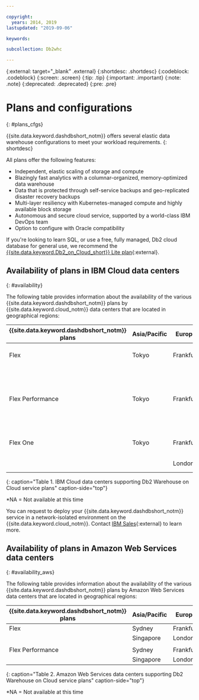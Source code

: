 ```yaml
---

copyright:
  years: 2014, 2019
lastupdated: "2019-09-06"

keywords:

subcollection: Db2whc

---
```


<!-- Attribute definitions --> 
{:external: target="_blank" .external}
{:shortdesc: .shortdesc}
{:codeblock: .codeblock}
{:screen: .screen}
{:tip: .tip}
{:important: .important}
{:note: .note}
{:deprecated: .deprecated}
{:pre: .pre}

# Plans and configurations
{: #plans_cfgs}


{{site.data.keyword.dashdbshort_notm}} offers several elastic data warehouse configurations to meet your workload requirements. 
{: shortdesc}

All plans offer the following features:

* Independent, elastic scaling of storage and compute
* Blazingly fast analytics with a columnar-organized, memory-optimized data warehouse
* Data that is protected through self-service backups and geo-replicated disaster recovery backups
* Multi-layer resiliency with Kubernetes-managed compute and highly available block storage
* Autonomous and secure cloud service, supported by a world-class IBM DevOps team
* Option to configure with Oracle compatibility

If you're looking to learn SQL, or use a free, fully managed, Db2 cloud database for general use, we recommend the [{{site.data.keyword.Db2_on_Cloud_short}} Lite plan](https://cloud.ibm.com/catalog/services/db2){:external}.

<!-- View all of the available {{site.data.keyword.dashdbshort_notm}} plans in the [{{site.data.keyword.Bluemix}} catalog](https://cloud.ibm.com/catalog/services/db2-warehouse){:external}. -->

<!-- Watch this video to see an introduction to the {{site.data.keyword.dashdbshort_notm}} Flex Performance plan.

<iframe class="embed-responsive-item" id="youtubeplayer" title="Creating a connection from Cognos Analytics" type="text/html" width="640" height="390" src="//www.youtube.com/embed/59PKSnzNQAg?rel=0" frameborder="0" webkitallowfullscreen mozallowfullscreen allowfullscreen> </iframe> -->

## Availability of plans in IBM Cloud data centers
{: #availability}

The following table provides information about the availability of the various {{site.data.keyword.dashdbshort_notm}} plans by {{site.data.keyword.cloud_notm}} data centers that are located in geographical regions:

| {{site.data.keyword.dashdbshort_notm}} plans | Asia/Pacific | Europe    | North/Central America     | South America |
|------------------------------|--------------|-----------|---------------------------|---------------|
| Flex                         | Tokyo        | Frankfurt | Washington D.C. (us-east) | *NA           |
|                              |              |           | Dallas (us-south)         |               |  
|      |||||
| Flex Performance             | Tokyo        | Frankfurt | Washington D.C. (us-east) | *NA           |
|                              |              |           | Dallas (us-south)         |               |  
|      |||||
| Flex One                     | Tokyo        | Frankfurt | Washington D.C. (us-east) | *NA           |
|                              |              | London    | Dallas (us-south)         |               | 
{: caption="Table 1. IBM Cloud data centers supporting Db2 Warehouse on Cloud service plans" caption-side="top"}

*NA = Not available at this time

You can request to deploy your {{site.data.keyword.dashdbshort_notm}} service in a network-isolated environment on the {{site.data.keyword.cloud_notm}}. Contact [IBM Sales](https://www.ibm.com/contact/us/en/){:external} to learn more.

## Availability of plans in Amazon Web Services data centers
{: #availability_aws}

The following table provides information about the availability of the various {{site.data.keyword.dashdbshort_notm}} plans by Amazon Web Services data centers that are located in geographical regions:

| {{site.data.keyword.dashdbshort_notm}} plans | Asia/Pacific | Europe    | North/Central America     | South America |
|------------------------------|--------------|-----------|---------------------------|---------------|
| Flex                         | Sydney       | Frankfurt | N. Virginia | *NA           |
|                              | Singapore    | London    |             |               |  
|      |||||
| Flex Performance             | Sydney       | Frankfurt | N. Virginia | *NA           |
|                              | Singapore    | London    |             |               | 
{: caption="Table 2. Amazon Web Services data centers supporting Db2 Warehouse on Cloud service plans" caption-side="top"}

*NA = Not available at this time


